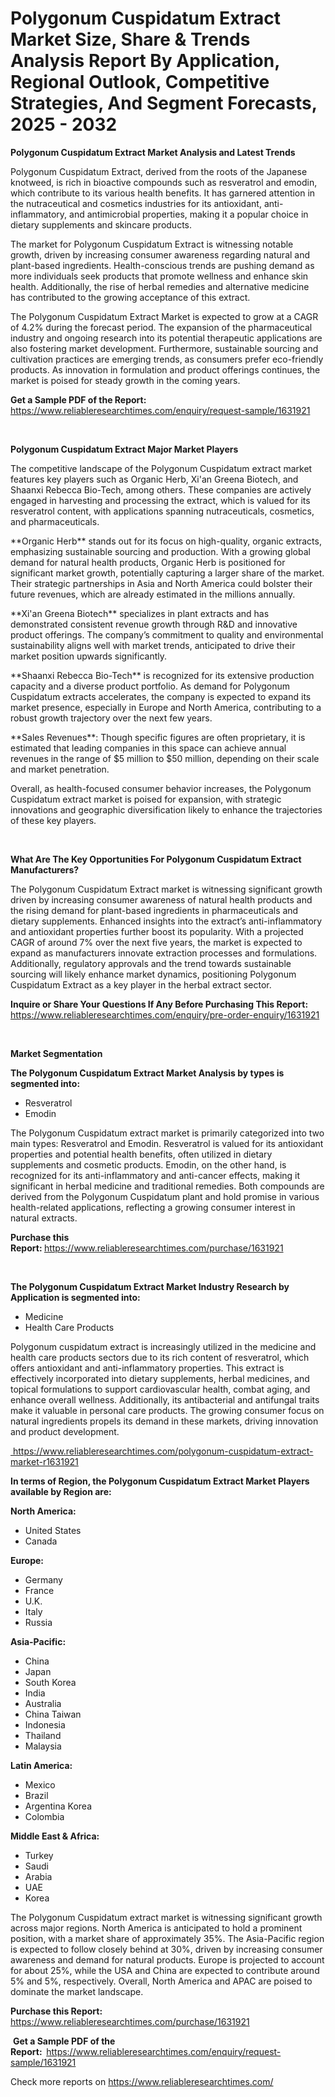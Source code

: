 <p><h1>Polygonum Cuspidatum Extract Market Size, Share & Trends Analysis Report By Application, Regional Outlook, Competitive Strategies, And Segment Forecasts, 2025 - 2032</h1></p><p><strong>Polygonum Cuspidatum Extract Market Analysis and Latest Trends</strong></p>
<p><p>Polygonum Cuspidatum Extract, derived from the roots of the Japanese knotweed, is rich in bioactive compounds such as resveratrol and emodin, which contribute to its various health benefits. It has garnered attention in the nutraceutical and cosmetics industries for its antioxidant, anti-inflammatory, and antimicrobial properties, making it a popular choice in dietary supplements and skincare products.</p><p>The market for Polygonum Cuspidatum Extract is witnessing notable growth, driven by increasing consumer awareness regarding natural and plant-based ingredients. Health-conscious trends are pushing demand as more individuals seek products that promote wellness and enhance skin health. Additionally, the rise of herbal remedies and alternative medicine has contributed to the growing acceptance of this extract.</p><p>The Polygonum Cuspidatum Extract Market is expected to grow at a CAGR of 4.2% during the forecast period. The expansion of the pharmaceutical industry and ongoing research into its potential therapeutic applications are also fostering market development. Furthermore, sustainable sourcing and cultivation practices are emerging trends, as consumers prefer eco-friendly products. As innovation in formulation and product offerings continues, the market is poised for steady growth in the coming years.</p></p>
<p><strong>Get a Sample PDF of the Report:&nbsp;</strong> <a href="https://www.reliableresearchtimes.com/enquiry/request-sample/1631921?utm_campaign=2040&utm_medium=2&utm_source=Github&utm_content=ia&utm_term=30012025&utm_id=polygonum-cuspidatum-extract">https://www.reliableresearchtimes.com/enquiry/request-sample/1631921</a></p>
<p>&nbsp;</p>
<p><strong>Polygonum Cuspidatum Extract Major Market Players</strong></p>
<p><p>The competitive landscape of the Polygonum Cuspidatum extract market features key players such as Organic Herb, Xi'an Greena Biotech, and Shaanxi Rebecca Bio-Tech, among others. These companies are actively engaged in harvesting and processing the extract, which is valued for its resveratrol content, with applications spanning nutraceuticals, cosmetics, and pharmaceuticals.</p><p>**Organic Herb** stands out for its focus on high-quality, organic extracts, emphasizing sustainable sourcing and production. With a growing global demand for natural health products, Organic Herb is positioned for significant market growth, potentially capturing a larger share of the market. Their strategic partnerships in Asia and North America could bolster their future revenues, which are already estimated in the millions annually.</p><p>**Xi'an Greena Biotech** specializes in plant extracts and has demonstrated consistent revenue growth through R&D and innovative product offerings. The company’s commitment to quality and environmental sustainability aligns well with market trends, anticipated to drive their market position upwards significantly.</p><p>**Shaanxi Rebecca Bio-Tech** is recognized for its extensive production capacity and a diverse product portfolio. As demand for Polygonum Cuspidatum extracts accelerates, the company is expected to expand its market presence, especially in Europe and North America, contributing to a robust growth trajectory over the next few years.</p><p>**Sales Revenues**: Though specific figures are often proprietary, it is estimated that leading companies in this space can achieve annual revenues in the range of $5 million to $50 million, depending on their scale and market penetration.</p><p>Overall, as health-focused consumer behavior increases, the Polygonum Cuspidatum extract market is poised for expansion, with strategic innovations and geographic diversification likely to enhance the trajectories of these key players.</p></p>
<p>&nbsp;</p>
<p><strong>What Are The Key Opportunities For Polygonum Cuspidatum Extract Manufacturers?</strong></p>
<p><p>The Polygonum Cuspidatum Extract market is witnessing significant growth driven by increasing consumer awareness of natural health products and the rising demand for plant-based ingredients in pharmaceuticals and dietary supplements. Enhanced insights into the extract’s anti-inflammatory and antioxidant properties further boost its popularity. With a projected CAGR of around 7% over the next five years, the market is expected to expand as manufacturers innovate extraction processes and formulations. Additionally, regulatory approvals and the trend towards sustainable sourcing will likely enhance market dynamics, positioning Polygonum Cuspidatum Extract as a key player in the herbal extract sector.</p></p>
<p><strong>Inquire or Share Your Questions If Any Before Purchasing This Report:</strong> <a href="https://www.reliableresearchtimes.com/enquiry/pre-order-enquiry/1631921?utm_campaign=2040&utm_medium=2&utm_source=Github&utm_content=ia&utm_term=30012025&utm_id=polygonum-cuspidatum-extract">https://www.reliableresearchtimes.com/enquiry/pre-order-enquiry/1631921</a></p>
<p>&nbsp;</p>
<p><strong>Market Segmentation</strong></p>
<p><strong>The Polygonum Cuspidatum Extract Market Analysis by types is segmented into:</strong></p>
<p><ul><li>Resveratrol</li><li>Emodin</li></ul></p>
<p><p>The Polygonum Cuspidatum extract market is primarily categorized into two main types: Resveratrol and Emodin. Resveratrol is valued for its antioxidant properties and potential health benefits, often utilized in dietary supplements and cosmetic products. Emodin, on the other hand, is recognized for its anti-inflammatory and anti-cancer effects, making it significant in herbal medicine and traditional remedies. Both compounds are derived from the Polygonum Cuspidatum plant and hold promise in various health-related applications, reflecting a growing consumer interest in natural extracts.</p></p>
<p><strong>Purchase this Report:&nbsp;</strong><a href="https://www.reliableresearchtimes.com/purchase/1631921?utm_campaign=2040&utm_medium=2&utm_source=Github&utm_content=ia&utm_term=30012025&utm_id=polygonum-cuspidatum-extract">https://www.reliableresearchtimes.com/purchase/1631921</a></p>
<p>&nbsp;</p>
<p><strong>The Polygonum Cuspidatum Extract Market Industry Research by Application is segmented into:</strong></p>
<p><ul><li>Medicine</li><li>Health Care Products</li></ul></p>
<p><p>Polygonum cuspidatum extract is increasingly utilized in the medicine and health care products sectors due to its rich content of resveratrol, which offers antioxidant and anti-inflammatory properties. This extract is effectively incorporated into dietary supplements, herbal medicines, and topical formulations to support cardiovascular health, combat aging, and enhance overall wellness. Additionally, its antibacterial and antifungal traits make it valuable in personal care products. The growing consumer focus on natural ingredients propels its demand in these markets, driving innovation and product development.</p></p>
<p><a href="https://www.reliableresearchtimes.com/polygonum-cuspidatum-extract-market-r1631921?utm_campaign=2040&utm_medium=2&utm_source=Github&utm_content=ia&utm_term=30012025&utm_id=polygonum-cuspidatum-extract">&nbsp;https://www.reliableresearchtimes.com/polygonum-cuspidatum-extract-market-r1631921</a></p>
<p><strong>In terms of Region, the Polygonum Cuspidatum Extract Market Players available by Region are:</strong></p>
<p>
    <p> <strong> North America: </strong>
        <ul>
            <li>United States</li>
            <li>Canada</li>
        </ul>
        </p> 
    <p> <strong> Europe: </strong>
        <ul>
            <li>Germany</li>
            <li>France</li>
            <li>U.K.</li>
            <li>Italy</li>
            <li>Russia</li>
        </ul>
        </p> 
    <p> <strong> Asia-Pacific: </strong>
        <ul>
            <li>China</li>
            <li>Japan</li>
            <li>South Korea</li>
            <li>India</li>
            <li>Australia</li>
            <li>China Taiwan</li>
            <li>Indonesia</li>
            <li>Thailand</li>
            <li>Malaysia</li>
        </ul>
        </p> 
    <p> <strong> Latin America: </strong>
        <ul>
            <li>Mexico</li>
            <li>Brazil</li>
            <li>Argentina Korea</li>
            <li>Colombia</li>
        </ul>
        </p> 
    <p> <strong> Middle East & Africa: </strong>
        <ul>
            <li>Turkey</li>
            <li>Saudi</li>
            <li>Arabia</li>
            <li>UAE</li>
            <li>Korea</li>
        </ul>
    </p>
    </p>
<p><p>The Polygonum Cuspidatum extract market is witnessing significant growth across major regions. North America is anticipated to hold a prominent position, with a market share of approximately 35%. The Asia-Pacific region is expected to follow closely behind at 30%, driven by increasing consumer awareness and demand for natural products. Europe is projected to account for about 25%, while the USA and China are expected to contribute around 5% and 5%, respectively. Overall, North America and APAC are poised to dominate the market landscape.</p></p>
<p><strong>Purchase this Report: </strong><a href="https://www.reliableresearchtimes.com/purchase/1631921?utm_campaign=2040&utm_medium=2&utm_source=Github&utm_content=ia&utm_term=30012025&utm_id=polygonum-cuspidatum-extract">https://www.reliableresearchtimes.com/purchase/1631921</a></p>
<p>&nbsp;<strong>Get a Sample PDF of the Report:&nbsp;&nbsp;</strong><a href="https://www.reliableresearchtimes.com/enquiry/request-sample/1631921?utm_campaign=2040&utm_medium=2&utm_source=Github&utm_content=ia&utm_term=30012025&utm_id=polygonum-cuspidatum-extract">https://www.reliableresearchtimes.com/enquiry/request-sample/1631921</a></p>
<p><strong></strong></p>
<p>Check more reports on <a href="https://www.reliableresearchtimes.com/?utm_campaign=2040&utm_medium=2&utm_source=Github&utm_content=ia&utm_term=30012025&utm_id=polygonum-cuspidatum-extract">https://www.reliableresearchtimes.com/</a></p>